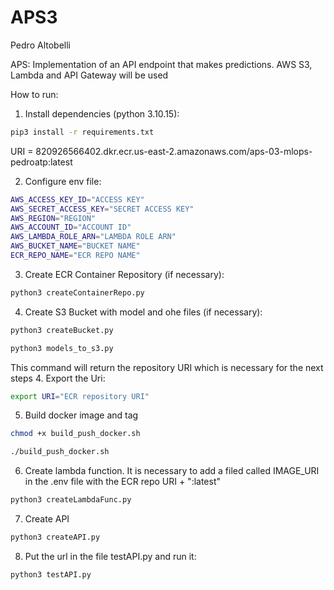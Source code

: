 # APS3
Pedro Altobelli

APS: Implementation of an API endpoint that makes predictions. AWS S3, Lambda and API Gateway will be used

How to run:

1. Install dependencies (python 3.10.15):
```bash
pip3 install -r requirements.txt
```

URI = 820926566402.dkr.ecr.us-east-2.amazonaws.com/aps-03-mlops-pedroatp:latest

2. Configure env file:
```bash
AWS_ACCESS_KEY_ID="ACCESS KEY"
AWS_SECRET_ACCESS_KEY="SECRET ACCESS KEY"
AWS_REGION="REGION"
AWS_ACCOUNT_ID="ACCOUNT ID"
AWS_LAMBDA_ROLE_ARN="LAMBDA ROLE ARN"
AWS_BUCKET_NAME="BUCKET NAME"
ECR_REPO_NAME="ECR REPO NAME"
```

3. Create ECR Container Repository (if necessary):
```bash
python3 createContainerRepo.py
```

4. Create S3 Bucket with model and ohe files (if necessary):
```bash
python3 createBucket.py

python3 models_to_s3.py
```

This command will return the repository URI which is necessary for the next steps
4. Export the Uri:
```bash
export URI="ECR repository URI"
```

5. Build docker image and tag
```bash
chmod +x build_push_docker.sh

./build_push_docker.sh
```

6. Create lambda function. It is necessary to add a filed called IMAGE_URI in the .env file with the ECR repo URI + ":latest"
```bash
python3 createLambdaFunc.py
```

7. Create API
```bash
python3 createAPI.py
```

8. Put the url in the file testAPI.py and run it:
```bash
python3 testAPI.py
```

